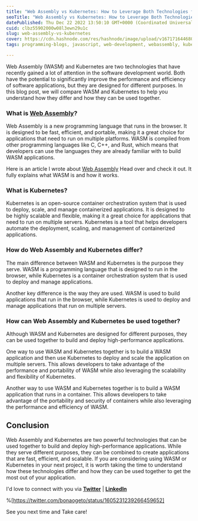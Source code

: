 ```yaml
---
title: "Web Assembly vs Kubernetes: How to Leverage Both Technologies for Optimal Performance"
seoTitle: "Web Assembly vs Kubernetes: How to Leverage Both Technologies"
datePublished: Thu Dec 22 2022 13:50:10 GMT+0000 (Coordinated Universal Time)
cuid: clbz55902000w08l3ewn29u1c
slug: web-assembly-vs-kubernetes
cover: https://cdn.hashnode.com/res/hashnode/image/upload/v1671716446802/34v_WRwj2.png
tags: programming-blogs, javascript, web-development, webassembly, kubernetes

---
```


Web Assembly (WASM) and Kubernetes are two technologies that have recently gained a lot of attention in the software development world. Both have the potential to significantly improve the performance and efficiency of software applications, but they are designed for different purposes. In this blog post, we will compare WASM and Kubernetes to help you understand how they differ and how they can be used together.

### **What is** [Web Assembly](https://hojaleaks.com/web-assembly-demystified)**?**

Web Assembly is a new programming language that runs in the browser. It is designed to be fast, efficient, and portable, making it a great choice for applications that need to run on multiple platforms. WASM is compiled from other programming languages like C, C++, and Rust, which means that developers can use the languages they are already familiar with to build WASM applications.

Here is an article I wrote about [Web Assembly](https://hojaleaks.com/web-assembly-demystified) Head over and check it out. It fully explains what WASM is and how it works.

### **What is Kubernetes?**

Kubernetes is an open-source container orchestration system that is used to deploy, scale, and manage containerized applications. It is designed to be highly scalable and flexible, making it a great choice for applications that need to run on multiple servers. Kubernetes is a tool that helps developers automate the deployment, scaling, and management of containerized applications.

### **How do Web Assembly and Kubernetes differ?**

The main difference between WASM and Kubernetes is the purpose they serve. WASM is a programming language that is designed to run in the browser, while Kubernetes is a container orchestration system that is used to deploy and manage applications.

Another key difference is the way they are used. WASM is used to build applications that run in the browser, while Kubernetes is used to deploy and manage applications that run on multiple servers.

### **How can Web Assembly and Kubernetes be used together?**

Although WASM and Kubernetes are designed for different purposes, they can be used together to build and deploy high-performance applications.

One way to use WASM and Kubernetes together is to build a WASM application and then use Kubernetes to deploy and scale the application on multiple servers. This allows developers to take advantage of the performance and portability of WASM while also leveraging the scalability and flexibility of Kubernetes.

Another way to use WASM and Kubernetes together is to build a WASM application that runs in a container. This allows developers to take advantage of the portability and security of containers while also leveraging the performance and efficiency of WASM.

## **Conclusion**

Web Assembly and Kubernetes are two powerful technologies that can be used together to build and deploy high-performance applications. While they serve different purposes, they can be combined to create applications that are fast, efficient, and scalable. If you are considering using WASM or Kubernetes in your next project, it is worth taking the time to understand how these technologies differ and how they can be used together to get the most out of your application.

I'd love to connect with you via [**Twitter**](https://twitter.com/bonaogeto) | [**LinkedIn**](https://www.linkedin.com/in/bonaventureogeto/)

%[https://twitter.com/bonaogeto/status/1605231239266459652] 

See you next time and Take care!